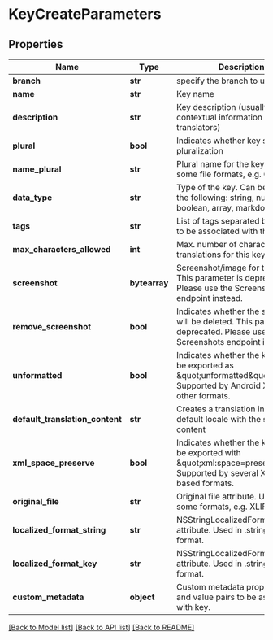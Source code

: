 # KeyCreateParameters

## Properties
Name | Type | Description | Notes
------------ | ------------- | ------------- | -------------
**branch** | **str** | specify the branch to use | [optional] 
**name** | **str** | Key name | 
**description** | **str** | Key description (usually includes contextual information for translators) | [optional] 
**plural** | **bool** | Indicates whether key supports pluralization | [optional] 
**name_plural** | **str** | Plural name for the key (used in some file formats, e.g. Gettext) | [optional] 
**data_type** | **str** | Type of the key. Can be one of the following: string, number, boolean, array, markdown. | [optional] 
**tags** | **str** | List of tags separated by comma to be associated with the key. | [optional] 
**max_characters_allowed** | **int** | Max. number of characters translations for this key can have. | [optional] 
**screenshot** | **bytearray** | Screenshot/image for the key. This parameter is deprecated. Please use the Screenshots endpoint instead. | [optional] 
**remove_screenshot** | **bool** | Indicates whether the screenshot will be deleted. This parameter is deprecated. Please use the Screenshots endpoint instead. | [optional] 
**unformatted** | **bool** | Indicates whether the key should be exported as \&quot;unformatted\&quot;. Supported by Android XML and other formats. | [optional] 
**default_translation_content** | **str** | Creates a translation in the default locale with the specified content | [optional] 
**xml_space_preserve** | **bool** | Indicates whether the key should be exported with \&quot;xml:space&#x3D;preserve\&quot;. Supported by several XML-based formats. | [optional] 
**original_file** | **str** | Original file attribute. Used in some formats, e.g. XLIFF. | [optional] 
**localized_format_string** | **str** | NSStringLocalizedFormatKey attribute. Used in .stringsdict format. | [optional] 
**localized_format_key** | **str** | NSStringLocalizedFormatKey attribute. Used in .stringsdict format. | [optional] 
**custom_metadata** | **object** | Custom metadata property name and value pairs to be associated with key. | [optional] 

[[Back to Model list]](../README.md#documentation-for-models) [[Back to API list]](../README.md#documentation-for-api-endpoints) [[Back to README]](../README.md)


